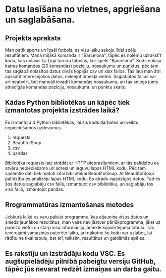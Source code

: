 # Datu lasīšana no vietnes, apgriešana un saglabāšana.

## Projekta apraksts
Man patīk sports un īpaši futbols, es visu laiku sekoju līdzi spēļu rezultātiem. Mana mīļākā komanda ir "Barcelona", tāpēc es nolēmu uzrakstīt kodu, kas nolasīs La Liga turnīra tabulas, kur spēlē "Barcelona". Kods nolasa katras komandas (20 komandas) pozīciju, nosaukumu un punktus, pēc tam tas saglabā nolasītos datus divās kopijās csv un xlsx failos. Tas ļauj man ātri apskatīt interesējošos datus, neieejot tīmekļa vietnē. Saglabātos failus var arī neatvērt, bet manuāli ievadīt komandas nosaukumu, un tas sniegs jums attiecīgās komandas pozīciju, nosaukumu un punktu skaitu.

## Kādas Python bibliotēkas un kāpēc tiek izmantotas projekta izstrādes laikā?
Es izmantoju 4 Python bibliotēkas, lai šis kods darbotos un veiktu nepieciešamos uzdevumus.
1. requests
2. BeautifulSoup
3. csv
4. pandas

Bibliotēka requests ļauj strādāt ar HTTP pieprasījumiem, ar tās palīdzību es atvēru nepieciešamo url adresi un ieguvu lapas HTML kodu. Pēc tam saņemtie dati tiek nodoti citai bibliotēkai BeautifulSoup. 
Ar BeautifulSoup palīdzību es analizēju lapas HTML kodu. Es atradu vajadzīgos datus. 
Tad es šos datus saglabāju csv failā, izmantojot csv bibliotēku, un saglabāju tos xlsx failā, izmantojot pandas.

## Rrogrammatūras izmantošanas metodes
Jebkurā laikā es varu palaist programmu, kas atjaunina visus datus un sniedz jaunākos rezultātus, man vairs nav jāatver pārlūkprogramma, jāiet uz pareizo vietni un starp visu informāciju jāmeklē kopvērtējuma tabulu. Tas ievērojami samazinās patērēto laiku, arī nākotnē šo kodu var uzlabot, lai rādītu ne tikai tabulu, bet arī, teiksim, rezultātus un gaidāmās spēles.

## Es rakstīju un izstrādāju kodu VSC. Es augšupielādēju pilnībā pabeigtu versiju GitHub, tāpēc jūs nevarat redzēt izmaiņas un darba gaitu.
